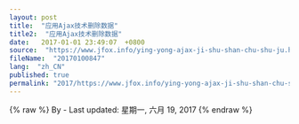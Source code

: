 ```yaml
---
layout: post
title:  "应用Ajax技术删除数据"
title2:  "应用Ajax技术删除数据"
date:   2017-01-01 23:49:07  +0800
source:  "https://www.jfox.info/ying-yong-ajax-ji-shu-shan-chu-shu-ju.html"
fileName:  "20170100847"
lang:  "zh_CN"
published: true
permalink: "2017/https://www.jfox.info/ying-yong-ajax-ji-shu-shan-chu-shu-ju.html"
---
```

{% raw %}
By  - Last updated: 星期一, 六月 19, 2017
{% endraw %}